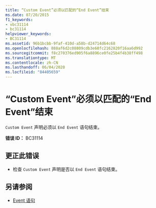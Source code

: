 ```yaml
---
title: “Custom Event”必须以匹配的“End Event”结束
ms.date: 07/20/2015
f1_keywords:
- vbc31114
- bc31114
helpviewer_keywords:
- BC31114
ms.assetid: 96b1bcbb-9faf-410d-a58b-d24714d64c68
ms.openlocfilehash: 888af6d2c08809cdb3e68fc2162820f16aa6d992
ms.sourcegitcommit: f8c270376ed905f6a8896ce0fe25b4f4b38ff498
ms.translationtype: MT
ms.contentlocale: zh-CN
ms.lasthandoff: 06/04/2020
ms.locfileid: "84405659"
---
```

# <a name="custom-event-must-end-with-a-matching-end-event"></a>“Custom Event”必须以匹配的“End Event”结束
`Custom Event` 声明必须以 `End Event` 语句结束。  
  
 **错误 ID：** BC31114  
  
## <a name="to-correct-this-error"></a>更正此错误  
  
- 检查 `Custom Event` 声明是否以 `End Event` 语句结束。  
  
## <a name="see-also"></a>另请参阅

- [Event 语句](../language-reference/statements/event-statement.md)
